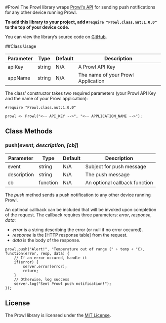 #Prowl
The Prowl library wraps [Prowl's API](http://www.prowlapp.com/) for sending push notifications for any other device running Prowl.

**To add this library to your project, add `#require "Prowl.class.nut:1.0.0"` to the top of your device code.**

You can view the library’s source code on [GitHub](https://github.com/electricimp/prowl/tree/v1.0.0).

##Class Usage

| Parameter     | Type         | Default | Description |
| ------------- | ------------ | ------- | ----------- |
| apiKey        | string       | N/A     | A Prowl API Key |
| appName       | string       | N/A     | The name of your Prowl Application |

The class’ constructor takes two required parameters (your Prowl API Key and the name of your Prowl application):

```squirrel
#require "Prowl.class.nut:1.0.0"

prowl <- Prowl("<-- API_KEY -->", "<-- APPLICATION_NAME -->");
```

## Class Methods

### push(*event, description, [cb]*)

| Parameter   | Type      | Default | Description  |
| ----------- | --------- | ------- | ----------- |
| event       | string    | N/A     | Subject for push message |
| description | string    | N/A     | The push message |
| cb          | function  | N/A     | An optional callback function |

The *push* method sends a push notification to any other device running Prowl.

An optinoal callback can be included that will be invoked upon completion of the request. The callback requires three parameters: *error*, *response*, *data*:

- *error* is a string describing the error (or null if no error occured).
- *response* is the [HTTP response table] from the request.
- *data* is the body of the response.

```squirrel
prowl.push("Alert!", "Temperature out of range (" + temp + "C), function(error, resp, data) {
    // If an error occured, handle it
    if(error) {
        server.error(error);
        return;
    }
    // Otherwise, log success
    server.log("Sent Prowl push notification!");
});
```


## License

The Prowl library is licensed under the [MIT License](https://github.com/electricimp/Prowl/blob/master/LICENSE).
